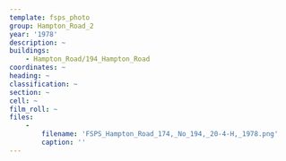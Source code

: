 ```yaml
---
template: fsps_photo
group: Hampton_Road_2
year: '1978'
description: ~
buildings:
    - Hampton_Road/194_Hampton_Road
coordinates: ~
heading: ~
classification: ~
section: ~
cell: ~
film_roll: ~
files:
    -
        filename: 'FSPS_Hampton_Road_174,_No_194,_20-4-H,_1978.png'
        caption: ''
---
```

